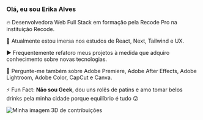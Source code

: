 ### Olá, eu sou Erika Alves

🔥 Desenvolvedora Web Full Stack em formação pela Recode Pro na instituição Recode.

🔭 Atualmente estou imersa nos estudos de React, Next, Tailwind e UX.

▶️ Frequentemente refatoro meus projetos à medida que adquiro conhecimento sobre novas tecnologias.

💬 Pergunte-me também sobre Adobe Premiere, Adobe After Effects, Adobe Lightroom, Adobe Color, CapCut e Canva.

⚡ Fun Fact: **Não sou Geek**, dou uns rolês de patins e amo tomar belos drinks pela minha cidade porque equilíbrio é tudo 😜



<img src="https://github.com/alvserika/isaac545454/blob/main/profile-3d-contrib/profile-night-rainbow.svg" alt="Minha imagem 3D de contribuições">



